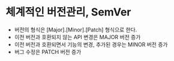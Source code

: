 # 체계적인 버전관리, SemVer
* 버전의 형식은 [Major].[Minor].[Patch] 형식으로 한다.
* 이전 버전과 호환되지 않는 API 변경은 MAJOR 버전 증가
* 이전 버전과 호환되면서 기능의 변경, 추가된 경우는 MINOR 버전 증가
* 버그 수정은 PATCH 버전 증가